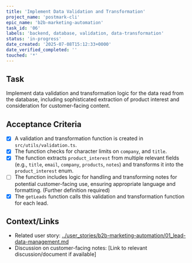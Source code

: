 ```yaml
---
title: 'Implement Data Validation and Transformation'
project_name: 'postmark-cli'
epic_name: 'b2b-marketing-automation'
task_id: '06'
labels: 'backend, database, validation, data-transformation'
status: 'in-progress'
date_created: '2025-07-08T15:12:33+0000'
date_verified_completed: ''
touched: '*'
---
```


## Task

Implement data validation and transformation logic for the data read from the database, including sophisticated extraction of product interest and consideration for customer-facing content.

## Acceptance Criteria

- [x] A validation and transformation function is created in `src/utils/validation.ts`.
- [x] The function checks for character limits on `company`, and `title`.
- [x] The function extracts `product_interest` from multiple relevant fields (e.g., `title`, `email`, `company`, `products`, `notes`) and transforms it into the `product_interest` enum.
- [ ] The function includes logic for handling and transforming notes for potential customer-facing use, ensuring appropriate language and formatting. (Further definition required)
- [x] The `getLeads` function calls this validation and transformation function for each lead.

## Context/Links

- Related user story: [../user_stories/b2b-marketing-automation/01_lead-data-management.md](./../user_stories/b2b-marketing-automation/01_lead-data-management.md)
- Discussion on customer-facing notes: [Link to relevant discussion/document if available]
